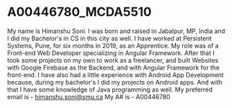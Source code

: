 # A00446780_MCDA5510

My name is Himanshu Soni. I was born and raised in Jabalpur, MP, India and I did my Bachelor's in CS in this city as well. I have worked at Persistent Systems, Pune, for six months in 2019, as an Apprentice. My role was of a Front-end Web Developer specializing in Angular Framework. After that I took some projects on my own to work as a freelancer, and built Websites with Google Firebase as the Backend, and with Angular Framework for the front-end. 
I have also had a little experience with Android App Development because, during my bachelor's I did my projects on Android apps. And with that I have some knowledge of Java programming as well.
My preferred email is - himanshu.soni@smu.ca
My A# is - A00446780
